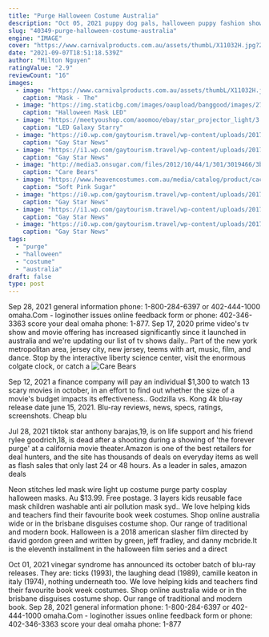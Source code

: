 ```yaml
---
title: "Purge Halloween Costume Australia"
description: "Oct 05, 2021 puppy dog pals, halloween puppy fashion show party  when puppy playcare throws a halloween costume party, the pugs help the little puppies go all out. 9:30 a.M., disney"
slug: "40349-purge-halloween-costume-australia"
engine: "IMAGE"
cover: "https://www.carnivalproducts.com.au/assets/thumbL/X11032H.jpg?20181129104447"
date: "2021-09-07T18:51:18.539Z"
author: "Milton Nguyen"
ratingValue: "2.9"
reviewCount: "16"
images:
  - image: "https://www.carnivalproducts.com.au/assets/thumbL/X11032H.jpg?20181129104447"
    caption: "Mask - The"
  - image: "https://img.staticbg.com/images/oaupload/banggood/images/27/02/87a7613d-e5b4-40dd-a6ed-e8bb5645f314.JPG"
    caption: "Halloween Mask LED"
  - image: "https://meetyoushop.com/aoomoo/ebay/star_projector_light/3.jpg"
    caption: "LED Galaxy Starry"
  - image: "https://i0.wp.com/gaytourism.travel/wp-content/uploads/2017/10/Intersex_Pride.jpg?resize=640%2C420&ssl=1"
    caption: "Gay Star News"
  - image: "https://i1.wp.com/gaytourism.travel/wp-content/uploads/2017/10/pink-dot-2017-4.jpg?resize=640%2C415&ssl=1"
    caption: "Gay Star News"
  - image: "http://media3.onsugar.com/files/2012/10/44/1/301/3019466/3b7aad6cbf81334a_6fecb116216d11e28b9422000a1c9e12_7.xxxlarge/i/Care-Bears.jpg"
    caption: "Care Bears"
  - image: "https://www.heavencostumes.com.au/media/catalog/product/cache/87e1f69bc93e13dd75c69321dae7010a/t/f/tf-nd4202-full-face-sugar-skull-day-of-of-the-dead-soft-pink-masquerade-mask-2-1200.jpg"
    caption: "Soft Pink Sugar"
  - image: "https://i0.wp.com/gaytourism.travel/wp-content/uploads/2017/10/pink-dot-2017-6-850x550.jpg?resize=640%2C414&ssl=1"
    caption: "Gay Star News"
  - image: "https://i1.wp.com/gaytourism.travel/wp-content/uploads/2017/10/years_and_years.jpg?resize=640%2C414&ssl=1"
    caption: "Gay Star News"
  - image: "https://i0.wp.com/gaytourism.travel/wp-content/uploads/2017/10/Hoseasons_male_couple_kids_terrace.jpg?resize=640%2C427&ssl=1"
    caption: "Gay Star News"
tags:
  - "purge"
  - "halloween"
  - "costume"
  - "australia"
draft: false
type: post
---
```


Sep 28, 2021 general information phone: 1-800-284-6397 or 402-444-1000 omaha.Com - loginother issues online feedback form or phone: 402-346-3363 score your deal omaha phone: 1-877. Sep 17, 2020 prime video's tv show and movie offering has increased significantly since it launched in australia and we're updating our list of tv shows daily.. Part of the new york metropolitan area, jersey city, new jersey, teems with art, music, film, and dance. Stop by the interactive liberty science center, visit the enormous colgate clock, or catch a
![Care Bears](http://media3.onsugar.com/files/2012/10/44/1/301/3019466/3b7aad6cbf81334a_6fecb116216d11e28b9422000a1c9e12_7.xxxlarge/i/Care-Bears.jpg "Care Bears")

Sep 12, 2021 a finance company will pay an individual $1,300 to watch 13 scary movies in october, in an effort to find out whether the size of a movie&#39;s budget impacts its effectiveness.. Godzilla vs. Kong 4k blu-ray release date june 15, 2021. Blu-ray reviews, news, specs, ratings, screenshots. Cheap blu
<!--inArticleAds-->

<!--galleryOne-->

Jul 28, 2021 tiktok star anthony barajas,19, is on life support and his friend rylee goodrich,18, is dead after a shooting during a showing of 'the forever purge' at a california movie theater.Amazon is one of the best retailers for deal hunters, and the site has thousands of deals on everyday items as well as flash sales that only last 24 or 48 hours. As a leader in sales, amazon deals
<!--inArticleAds-->

<!--galleryTwo-->

Neon stitches led mask wire light up costume purge party cosplay halloween masks. Au $13.99. Free postage. 3 layers kids reusable face mask children washable anti air pollution mask syd.. We love helping kids and teachers find their favourite book week costumes. Shop online australia wide or in the brisbane disguises costume shop. Our range of traditional and modern book. Halloween is a 2018 american slasher film directed by david gordon green and written by green, jeff fradley, and danny mcbride.It is the eleventh installment in the halloween film series and a direct
<!--galleryThree-->

Oct 01, 2021 vinegar syndrome has announced its october batch of blu-ray releases. They are: ticks (1993), the laughing dead (1989), camille keaton in italy (1974), nothing underneath  too. We love helping kids and teachers find their favourite book week costumes. Shop online australia wide or in the brisbane disguises costume shop. Our range of traditional and modern book. Sep 28, 2021 general information phone: 1-800-284-6397 or 402-444-1000 omaha.Com - loginother issues online feedback form or phone: 402-346-3363 score your deal omaha phone: 1-877